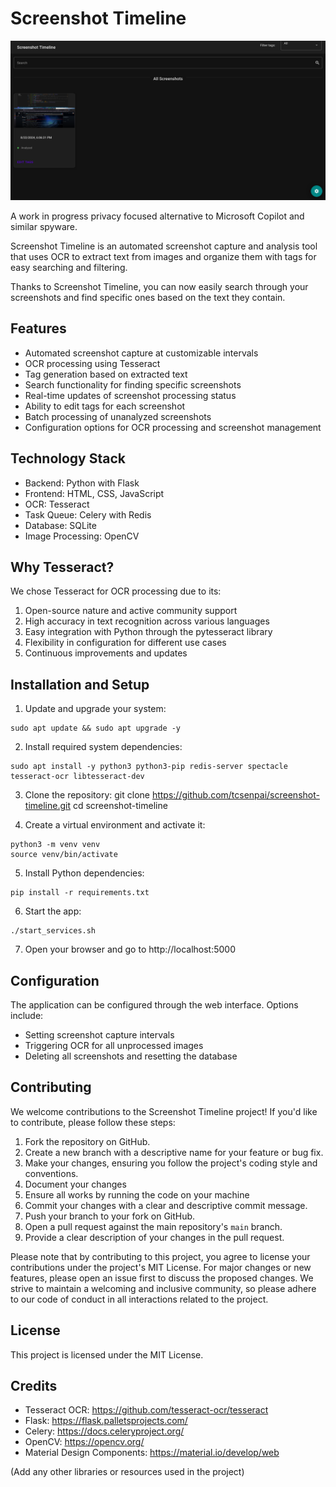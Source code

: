 # Screenshot Timeline

![Preview](preview.png)

A work in progress privacy focused alternative to Microsoft Copilot and similar spyware.

Screenshot Timeline is an automated screenshot capture and analysis tool that uses OCR to extract text from images and organize them with tags for easy searching and filtering.

Thanks to Screenshot Timeline, you can now easily search through your screenshots and find specific ones based on the text they contain.

## Features

- Automated screenshot capture at customizable intervals
- OCR processing using Tesseract
- Tag generation based on extracted text
- Search functionality for finding specific screenshots
- Real-time updates of screenshot processing status
- Ability to edit tags for each screenshot
- Batch processing of unanalyzed screenshots
- Configuration options for OCR processing and screenshot management

## Technology Stack

- Backend: Python with Flask
- Frontend: HTML, CSS, JavaScript
- OCR: Tesseract
- Task Queue: Celery with Redis
- Database: SQLite
- Image Processing: OpenCV

## Why Tesseract?

We chose Tesseract for OCR processing due to its:

1. Open-source nature and active community support
2. High accuracy in text recognition across various languages
3. Easy integration with Python through the pytesseract library
4. Flexibility in configuration for different use cases
5. Continuous improvements and updates

## Installation and Setup

1. Update and upgrade your system:
```
sudo apt update && sudo apt upgrade -y
```

2. Install required system dependencies:
```
sudo apt install -y python3 python3-pip redis-server spectacle tesseract-ocr libtesseract-dev
```

3. Clone the repository:
git clone https://github.com/tcsenpai/screenshot-timeline.git
cd screenshot-timeline


4. Create a virtual environment and activate it:
```
python3 -m venv venv
source venv/bin/activate
```

5. Install Python dependencies:
```
pip install -r requirements.txt
```

6. Start the app:
```
./start_services.sh
```

7. Open your browser and go to http://localhost:5000


## Configuration

The application can be configured through the web interface. Options include:

- Setting screenshot capture intervals
- Triggering OCR for all unprocessed images
- Deleting all screenshots and resetting the database

## Contributing


We welcome contributions to the Screenshot Timeline project! If you'd like to contribute, please follow these steps:

1. Fork the repository on GitHub.
2. Create a new branch with a descriptive name for your feature or bug fix.
3. Make your changes, ensuring you follow the project's coding style and conventions.
4. Document your changes
5. Ensure all works by running the code on your machine
6. Commit your changes with a clear and descriptive commit message.
7. Push your branch to your fork on GitHub.
8. Open a pull request against the main repository's `main` branch.
9. Provide a clear description of your changes in the pull request.

Please note that by contributing to this project, you agree to license your contributions under the project's MIT License. For major changes or new features, please open an issue first to discuss the proposed changes. We strive to maintain a welcoming and inclusive community, so please adhere to our code of conduct in all interactions related to the project.

## License

This project is licensed under the MIT License.

## Credits

- Tesseract OCR: https://github.com/tesseract-ocr/tesseract
- Flask: https://flask.palletsprojects.com/
- Celery: https://docs.celeryproject.org/
- OpenCV: https://opencv.org/
- Material Design Components: https://material.io/develop/web

(Add any other libraries or resources used in the project)